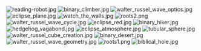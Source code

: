 <div id="home">

![reading-robot.jpg](static/images/reading-robot.jpg)
![binary_climber.jpg](static/images/binary_climber.jpg)
![walter_russel_wave_optics.jpg](static/images/walter_russel_wave_optics.jpg)
![eclipse_plane.jpg](static/images/eclipse_plane.jpg)
![watch_the_walls.jpg](static/images/watch_the_walls.jpg)
![roots2.png](static/images/roots2.png)
![walter_russel_wave_cycle.jpg](static/images/walter_russel_wave_cycle.jpg)
![eclipse_red.jpg](static/images/eclipse_red.jpg)
![binary_hiker.jpg](static/images/binary_hiker.jpg)
![hedgehog_vagabond.jpg](static/images/hedgehog_vagabond.jpg)
![eclipse_atmosphere.jpg](static/images/eclipse_atmosphere.jpg)
![tubular_sphere.jpg](static/images/tubular_sphere.jpg)
![walter_russel_cube_creation.jpg](static/images/walter_russel_cube_creation.jpg)
![binary_desert.jpg](static/images/binary_desert.jpg)
![walter_russel_wave_geometry.jpg](static/images/walter_russel_wave_geometry.jpg)
![roots1.png](static/images/roots1.png)
![biblical_hole.jpg](static/images/biblical_hole.jpg)

</div>
